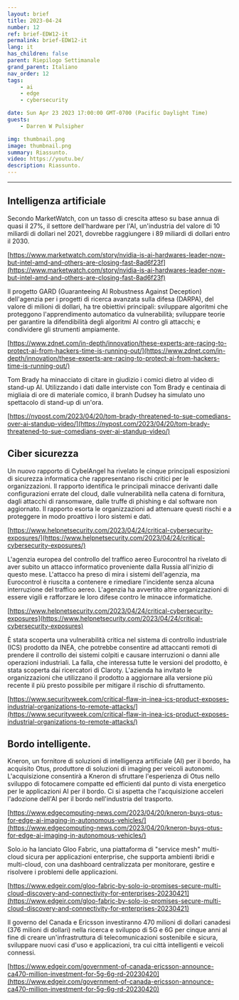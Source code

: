 ```yaml
---
layout: brief
title: 2023-04-24
number: 12
ref: brief-EDW12-it
permalink: brief-EDW12-it
lang: it
has_children: false
parent: Riepilogo Settimanale
grand_parent: Italiano
nav_order: 12
tags:
    - ai
    - edge
    - cybersecurity

date: Sun Apr 23 2023 17:00:00 GMT-0700 (Pacific Daylight Time)
guests:
    - Darren W Pulsipher

img: thumbnail.png
image: thumbnail.png
summary: Riassunto.
video: https://youtu.be/
description: Riassunto.
---
```






---

## Intelligenza artificiale

Secondo MarketWatch, con un tasso di crescita atteso su base annua di quasi il 27%, il settore dell'hardware per l'AI, un'industria del valore di 10 miliardi di dollari nel 2021, dovrebbe raggiungere i 89 miliardi di dollari entro il 2030.

[https://www.marketwatch.com/story/nvidia-is-ai-hardwares-leader-now-but-intel-amd-and-others-are-closing-fast-8ad6f23f](https://www.marketwatch.com/story/nvidia-is-ai-hardwares-leader-now-but-intel-amd-and-others-are-closing-fast-8ad6f23f)

Il progetto GARD (Guaranteeing AI Robustness Against Deception) dell'agenzia per i progetti di ricerca avanzata sulla difesa (DARPA), del valore di milioni di dollari, ha tre obiettivi principali: sviluppare algoritmi che proteggono l'apprendimento automatico da vulnerabilità; sviluppare teorie per garantire la difendibilità degli algoritmi AI contro gli attacchi; e condividere gli strumenti ampiamente.

[https://www.zdnet.com/in-depth/innovation/these-experts-are-racing-to-protect-ai-from-hackers-time-is-running-out/](https://www.zdnet.com/in-depth/innovation/these-experts-are-racing-to-protect-ai-from-hackers-time-is-running-out/)

Tom Brady ha minacciato di citare in giudizio i comici dietro al video di stand-up AI. Utilizzando i dati dalle interviste con Tom Brady e centinaia di migliaia di ore di materiale comico, il branh Dudsey ha simulato uno spettacolo di stand-up di un'ora.

[https://nypost.com/2023/04/20/tom-brady-threatened-to-sue-comedians-over-ai-standup-video/](https://nypost.com/2023/04/20/tom-brady-threatened-to-sue-comedians-over-ai-standup-video/)

## Ciber sicurezza

Un nuovo rapporto di CybelAngel ha rivelato le cinque principali esposizioni di sicurezza informatica che rappresentano rischi critici per le organizzazioni. Il rapporto identifica le principali minacce derivanti dalle configurazioni errate del cloud, dalle vulnerabilità nella catena di fornitura, dagli attacchi di ransomware, dalle truffe di phishing e dal software non aggiornato. Il rapporto esorta le organizzazioni ad attenuare questi rischi e a proteggere in modo proattivo i loro sistemi e dati.

[https://www.helpnetsecurity.com/2023/04/24/critical-cybersecurity-exposures/](https://www.helpnetsecurity.com/2023/04/24/critical-cybersecurity-exposures/)

L'agenzia europea del controllo del traffico aereo Eurocontrol ha rivelato di aver subito un attacco informatico proveniente dalla Russia all'inizio di questo mese. L'attacco ha preso di mira i sistemi dell'agenzia, ma Eurocontrol è riuscita a contenere e rimediare l'incidente senza alcuna interruzione del traffico aereo. L'agenzia ha avvertito altre organizzazioni di essere vigili e rafforzare le loro difese contro le minacce informatiche.

[https://www.helpnetsecurity.com/2023/04/24/critical-cybersecurity-exposures](https://www.helpnetsecurity.com/2023/04/24/critical-cybersecurity-exposures)

È stata scoperta una vulnerabilità critica nel sistema di controllo industriale (ICS) prodotto da INEA, che potrebbe consentire ad attaccanti remoti di prendere il controllo dei sistemi colpiti e causare interruzioni o danni alle operazioni industriali. La falla, che interessa tutte le versioni del prodotto, è stata scoperta dai ricercatori di Claroty. L'azienda ha invitato le organizzazioni che utilizzano il prodotto a aggiornare alla versione più recente il più presto possibile per mitigare il rischio di sfruttamento.

[https://www.securityweek.com/critical-flaw-in-inea-ics-product-exposes-industrial-organizations-to-remote-attacks/](https://www.securityweek.com/critical-flaw-in-inea-ics-product-exposes-industrial-organizations-to-remote-attacks/)

## Bordo intelligente.

Kneron, un fornitore di soluzioni di intelligenza artificiale (AI) per il bordo, ha acquisito Otus, produttore di soluzioni di imaging per veicoli autonomi. L'acquisizione consentirà a Kneron di sfruttare l'esperienza di Otus nello sviluppo di fotocamere compatte ed efficienti dal punto di vista energetico per le applicazioni AI per il bordo. Ci si aspetta che l'acquisizione acceleri l'adozione dell'AI per il bordo nell'industria del trasporto.

[https://www.edgecomputing-news.com/2023/04/20/kneron-buys-otus-for-edge-ai-imaging-in-autonomous-vehicles/](https://www.edgecomputing-news.com/2023/04/20/kneron-buys-otus-for-edge-ai-imaging-in-autonomous-vehicles/)

Solo.io ha lanciato Gloo Fabric, una piattaforma di "service mesh" multi-cloud sicura per applicazioni enterprise, che supporta ambienti ibridi e multi-cloud, con una dashboard centralizzata per monitorare, gestire e risolvere i problemi delle applicazioni.

[https://www.edgeir.com/gloo-fabric-by-solo-io-promises-secure-multi-cloud-discovery-and-connectivity-for-enterprises-20230421](https://www.edgeir.com/gloo-fabric-by-solo-io-promises-secure-multi-cloud-discovery-and-connectivity-for-enterprises-20230421)

Il governo del Canada e Ericsson investiranno 470 milioni di dollari canadesi (376 milioni di dollari) nella ricerca e sviluppo di 5G e 6G per cinque anni al fine di creare un'infrastruttura di telecomunicazioni sostenibile e sicura, sviluppare nuovi casi d'uso e applicazioni, tra cui città intelligenti e veicoli connessi.

[https://www.edgeir.com/government-of-canada-ericsson-announce-ca470-million-investment-for-5g-6g-rd-20230420](https://www.edgeir.com/government-of-canada-ericsson-announce-ca470-million-investment-for-5g-6g-rd-20230420)


